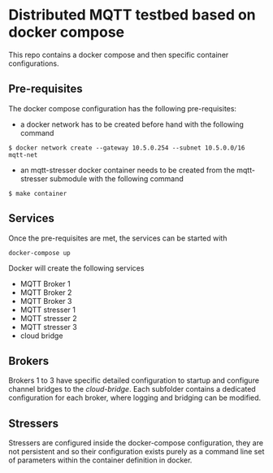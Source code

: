 # Distributed MQTT testbed based on docker compose
This repo contains a docker compose and then specific container configurations.

## Pre-requisites
The docker compose configuration has the following pre-requisites:
* a docker network has to be created before hand with the following command
```
$ docker network create --gateway 10.5.0.254 --subnet 10.5.0.0/16 mqtt-net 
```
* an mqtt-stresser docker container needs to be created from the mqtt-stresser submodule with the following command
```
$ make container
```

## Services
Once the pre-requisites are met, the services can be started with
```
docker-compose up
```
Docker will create the following services
* MQTT Broker 1
* MQTT Broker 2
* MQTT Broker 3
* MQTT stresser 1
* MQTT stresser 2
* MQTT stresser 3
* cloud bridge

## Brokers
Brokers 1 to 3 have specific detailed configuration to startup and configure channel bridges to the <i>cloud-bridge</i>. Each subfolder contains a dedicated configuration for each broker, where logging and bridging can be modified.

## Stressers
Stressers are configured inside the docker-compose configuration, they are not persistent and so their configuration exists purely as a command line set of parameters within the container definition in docker.

